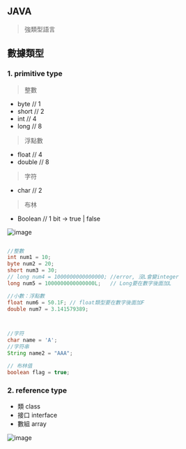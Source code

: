 ## JAVA
> 強類型語言

## 數據類型
### 1. primitive type
> 整數
+ byte  // 1
+ short // 2
+ int   // 4
+ long  // 8

> 浮點數
+ float  // 4
+ double // 8

> 字符
+ char // 2

> 布林
+ Boolean // 1 bit -> true | false

![image](https://user-images.githubusercontent.com/3848886/153197338-23fb81e9-1dc8-49f4-9cbe-2b8402862c0b.png)

```java

//整數
int num1 = 10;
byte num2 = 20;
short num3 = 30;
// long num4 = 1000000000000000; //error, 沒L會變integer
long num5 = 1000000000000000L;   // Long要在數字後面加L

//小數：浮點數
float num6 = 50.1F; // float類型要在數字後面加F
double num7 = 3.141579389;



//字符
char name = 'A';
//字符串
String name2 = "AAA";

// 布林值
boolean flag = true;

```

### 2. reference type
+ 類 class
+ 接口 interface
+ 數組 array


![image](https://user-images.githubusercontent.com/3848886/153204014-70ca200a-1e0e-4333-8a72-2c37892bab4d.png)
